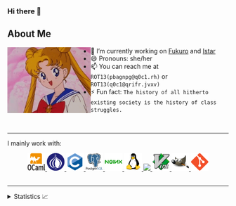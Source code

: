 ### Hi there 👋

## About Me

<img src="sailor_moon_peace.gif" align="left" height="150">

- 🔭 I’m currently working on [Fukuro](https://github.com/d0p1s4m4/Fukuro) and [Istar](https://github.com/d0p1s4m4/Istar)
- 😄 Pronouns: she/her
- 📫 You can reach me at `ROT13(pbagnpg@q0c1.rh)` or `ROT13(q0c1@qrifr.jvxv)`
- ⚡ Fun fact: `The history of all hitherto existing society is the history of class struggles.`


<br/>

---

I mainly work with:

<div align="center">

<a href="https://ocaml.org/">
  <img src="https://raw.githubusercontent.com/devicons/devicon/master/icons/ocaml/ocaml-original-wordmark.svg" width="40px" />
</a>
<a href="https://www.perl.org/">
  <img src="https://raw.githubusercontent.com/devicons/devicon/master/icons/perl/perl-original.svg" width="40px" />
</a>
<a href="https://gcc.gnu.org/">
  <img src="https://raw.githubusercontent.com/devicons/devicon/master/icons/c/c-original.svg" width="40px" />
</a>
<a href="https://www.postgresql.org/">
  <img src="https://raw.githubusercontent.com/devicons/devicon/master/icons/postgresql/postgresql-original-wordmark.svg" width="40px" />
</a>
<a href="https://www.nginx.com/">
  <img src="https://raw.githubusercontent.com/devicons/devicon/master/icons/nginx/nginx-original.svg"  width="40px">
</a>
<a href="https://kernel.org/">
  <img src="https://raw.githubusercontent.com/devicons/devicon/master/icons/linux/linux-original.svg" width="40px" />
</a>
<a href="https://www.gnu.org/software/emacs/">
  <img src="https://upload.wikimedia.org/wikipedia/commons/0/08/EmacsIcon.svg" width="40px" />
</a>
<a href="https://www.vim.org/">
  <img src="https://raw.githubusercontent.com/devicons/devicon/master/icons/vim/vim-original.svg" width="40px" />
</a>
<a href="https://www.gimp.org/">
  <img src="https://raw.githubusercontent.com/devicons/devicon/master/icons/gimp/gimp-original.svg" width="40px" />
</a>
<a href="https://git-scm.com/">
  <img src="https://raw.githubusercontent.com/devicons/devicon/master/icons/git/git-original.svg" width="40px">
</a>

</div>


<br/>

---

<details>
<summary>Statistics 📈</summary>
<div align="center">

[![d0p1's github stats](https://github-readme-stats.vercel.app/api?username=d0p1s4m4&show_icons=true&theme=github_dark&layout=compact&hide_border=true&count_private=true#gh-dark-mode-only)](https://github.com/d0p1s4m4/d0p1s4m4#gh-dark-mode-only)
[![d0p1's github stats](https://github-readme-stats.vercel.app/api?username=d0p1s4m4&show_icons=true&theme=graywhite&layout=compact&hide_border=true&count_private=true#gh-light-mode-only)](https://github.com/d0p1s4m4/d0p1s4m4#gh-light-mode-only)
[!["Top Langs"](https://github-readme-stats.vercel.app/api/top-langs/?username=d0p1s4m4&theme=github_dark&hide=html,Makefile&layout=compact&hide_border=true#gh-dark-mode-only)](https://github.com/d0p1s4m4/d0p1s4m4#gh-dark-mode-only)
[!["Top Langs"](https://github-readme-stats.vercel.app/api/top-langs/?username=d0p1s4m4&theme=graywhite&hide=html,Makefile&layout=compact&hide_border=true#gh-light-mode-only)](https://github.com/d0p1s4m4/d0p1s4m4#gh-light-mode-only)

</div>

<!--START_SECTION:waka-->

```text
C                8 hrs 56 mins   ███████▒░░░░░░░░░░░░░░░░░   29.07 %
Other            3 hrs 58 mins   ███▒░░░░░░░░░░░░░░░░░░░░░   12.93 %
```

<!--END_SECTION:waka-->

</details>
